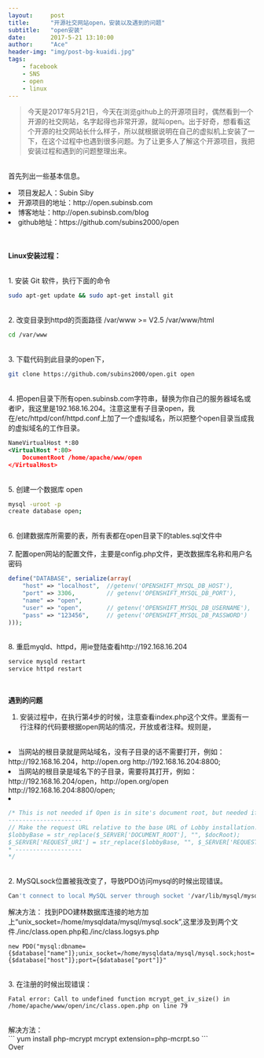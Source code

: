 ```yaml
---
layout:     post
title:      "开源社交网站open，安装以及遇到的问题"
subtitle:   "open安装"
date:       2017-5-21 13:10:00
author:     "Ace"
header-img: "img/post-bg-kuaidi.jpg"
tags:
    - facebook
    - SNS
    - open
    - linux
---
```



> 今天是2017年5月21日，今天在浏览github上的开源项目时，偶然看到一个开源的社交网站，名字起得也非常开源，就叫open。出于好奇，想看看这个开源的社交网站长什么样子，所以就根据说明在自己的虚拟机上安装了一下，在这个过程中也遇到很多问题。为了让更多人了解这个开源项目，我把安装过程和遇到的问题整理出来。

<br>首先列出一些基本信息。
<li>项目发起人：Subin Siby
<li>开源项目的地址：http://open.subinsb.com </li>
<li>博客地址：http://open.subinsb.com/blog</li>
<li>github地址：https://github.com/subins2000/open</li>
<br>

<br><b>Linux安装过程：</b>

<br>
1. 安装 Git 软件，执行下面的命令
<br>

```sh
sudo apt-get update && sudo apt-get install git
```

<br>		
2. 改变目录到httpd的页面路径 /var/www >= V2.5 /var/www/html
<br>

```sh
cd /var/www
```

<br>
3. 下载代码到此目录的open下，
<br>

```sh
git clone https://github.com/subins2000/open.git open
```

<br>
4. 把open目录下所有open.subinsb.com字符串，替换为你自己的服务器域名或者IP，我这里是192.168.16.204。注意这里有子目录open，我在/etc/httpd/conf/httpd.conf上加了一个虚拟域名，所以把整个open目录当成我的虚拟域名的工作目录。
<br>


```xml
NameVirtualHost *:80
<VirtualHost *:80>
    DocumentRoot /home/apache/www/open
</VirtualHost>
```

<br>
5. 创建一个数据库 open
<br>

```sh
mysql -uroot -p
create database open;
```

<br>		
6. 创建数据库所需要的表，所有表都在open目录下的tables.sql文件中
<br>
<br>
7. 配置open网站的配置文件，主要是config.php文件，更改数据库名称和用户名密码
<br>

```php
define("DATABASE", serialize(array(
	"host" => "localhost", 	//getenv('OPENSHIFT_MYSQL_DB_HOST'),
	"port" => 3306, 		// getenv('OPENSHIFT_MYSQL_DB_PORT'),
	"name" => "open",
	"user" => "open", 		// getenv('OPENSHIFT_MYSQL_DB_USERNAME'),
	"pass" => "123456", 	// getenv('OPENSHIFT_MYSQL_DB_PASSWORD')
)));
```

<br>
8. 重启myqld、httpd，用ie登陆查看http://192.168.16.204
<br>

```sh
service mysqld restart
service httpd restart
```		

<br>

<b>遇到的问题</b>
<br>

1. 安装过程中，在执行第4步的时候，注意查看index.php这个文件。里面有一行注释的代码要根据open网站的情况，开放或者注释。规则是，
<br>
<li>当网站的根目录就是网站域名，没有子目录的话不需要打开，例如：http://192.168.16.204，http://open.org  http://192.168.16.204:8800;
<li>当网站的根目录是域名下的子目录，需要将其打开，例如：http://192.168.16.204/open，http://open.org/open  http://192.168.16.204:8800/open;
<br><li></li>

```php
/* This is not needed if Open is in site's document root, but needed if Open is in a sub folder
---------------------
// Make the request URL relative to the base URL of Lobby installation. http://localhost/open will be changed to "/" and http://open.local to "/"
$lobbyBase = str_replace($_SERVER['DOCUMENT_ROOT'], "", $docRoot);
$_SERVER['REQUEST_URI'] = str_replace($lobbyBase, "", $_SERVER['REQUEST_URI']);
* -------------------
*/
```

<br>
2. MySQLsock位置被我改变了，导致PDO访问mysql的时候出现错误。
<br>

```sh
Can't connect to local MySQL server through socket '/var/lib/mysql/mysql.soc
```

解决方法： 找到PDO建林数据库连接的地方加上“unix_socket=/home/mysqldata/mysql/mysql.sock”,这里涉及到两个文件./inc/class.open.php和./inc/class.logsys.php
<br>

```
new PDO("mysql:dbname={$database["name"]};unix_socket=/home/mysqldata/mysql/mysql.sock;host={$database["host"]};port={$database["port"]}"
```

<br>
3. 在注册的时候出现错误：
<br>


```
Fatal error: Call to undefined function mcrypt_get_iv_size() in /home/apache/www/open/inc/class.open.php on line 79
```
<br>
解决方法：
<br>
```
yum install php-mcrypt mcrypt
extension=php-mcrpt.so
```
<br>
Over
